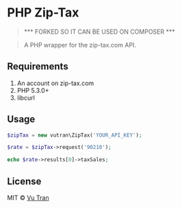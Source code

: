 # PHP Zip-Tax

> *** FORKED SO IT CAN BE USED ON COMPOSER ***

> A PHP wrapper for the zip-tax.com API.

## Requirements

1. An account on zip-tax.com
2. PHP 5.3.0+
3. libcurl

## Usage

```php
$zipTax = new vutran\ZipTax('YOUR_API_KEY');

$rate = $zipTax->request('90210');

echo $rate->results[0]->taxSales;
```

## License

MIT © [Vu Tran](https://github.com/vutran/)
